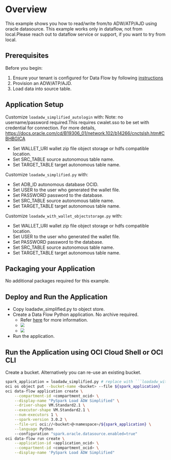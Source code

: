 # Overview

This example shows you how to read/write from/to ADW/ATP/AJD using oracle datasource.
This example works only in dataflow, not from local.Please reach out to dataflow service or support, if you want to try from local.

## Prerequisites

Before you begin:

1. Ensure your tenant is configured for Data Flow by following [instructions](https://docs.cloud.oracle.com/en-us/iaas/data-flow/using/dfs_getting_started.htm#set_up_admin)
2. Provision an ADW/ATP/AJD.
3. Load data into source table.

## Application Setup

Customize ```loadadw_simplified_autologin``` with:
Note: no username/password required.This requires cwalet.sso to be set with credential for connection.
For more details, https://docs.oracle.com/cd/B19306_01/network.102/b14266/cnctslsh.htm#CBHBGICA

* Set WALLET_URI wallet zip file object storage or hdfs compatible location.
* Set SRC_TABLE source autonomous table name.
* Set TARGET_TABLE target autonomous table name.


Customize ```loadadw_simplified.py``` with:

* Set ADB_ID autonomous database OCID.
* Set USER to the user who generated the wallet file.
* Set PASSWORD password to the database.
* Set SRC_TABLE source autonomous table name.
* Set TARGET_TABLE target autonomous table name.

Customize ```loadadw_with_wallet_objectstorage.py``` with:

* Set WALLET_URI wallet zip file object storage or hdfs compatible location.
* Set USER to the user who generated the wallet file.
* Set PASSWORD password to the database.
* Set SRC_TABLE source autonomous table name.
* Set TARGET_TABLE target autonomous table name.

## Packaging your Application

No additional packages required for this example.

## Deploy and Run the Application

* Copy loadadw_simplified.py to object store.
* Create a Data Flow Python application. No archive required.
  * Refer [here](https://docs.cloud.oracle.com/en-us/iaas/data-flow/using/dfs_data_flow_library.htm#create_pyspark_app) for more information.
  * <img src="/Users/xinyazha/sss_github/oracle-dataflow-samples/python/loadadw_simplified/console_exmple_1.png" style="zoom:80%;" />
  * <img src="/Users/xinyazha/sss_github/oracle-dataflow-samples/python/loadadw_simplified/console_example_2.png" style="zoom:80%;" />
* Run the application.

## Run the Application using OCI Cloud Shell or OCI CLI

Create a bucket. Alternatively you can re-use an existing bucket.

```sh
spark_application = loadadw_simplified.py # replace with ```loadadw_with_wallet_objectstorage.py``` if required
oci os object put --bucket-name <bucket> --file ${spark_application}
oci data-flow application create \
    --compartment-id <compartment_ocid> \
    --display-name "PySpark Load ADW Simplified" \
    --driver-shape VM.Standard2.1 \
    --executor-shape VM.Standard2.1 \
    --num-executors 1 \
    --spark-version 3.0.2 \
    --file-uri oci://<bucket>@<namespace>/${spark_application} \
    --language Python
    --configuration "spark.oracle.datasource.enabled=true"
oci data-flow run create \
    --application-id <application_ocid> \
    --compartment-id <compartment_ocid> \
    --display-name 'PySpark Load ADW Simplified"
```

